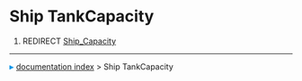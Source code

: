 # Ship TankCapacity
1.  REDIRECT [Ship\_Capacity](Ship_Capacity.md)



---
![](images/Right_arrow.png) [documentation index](../README.md) > Ship TankCapacity
